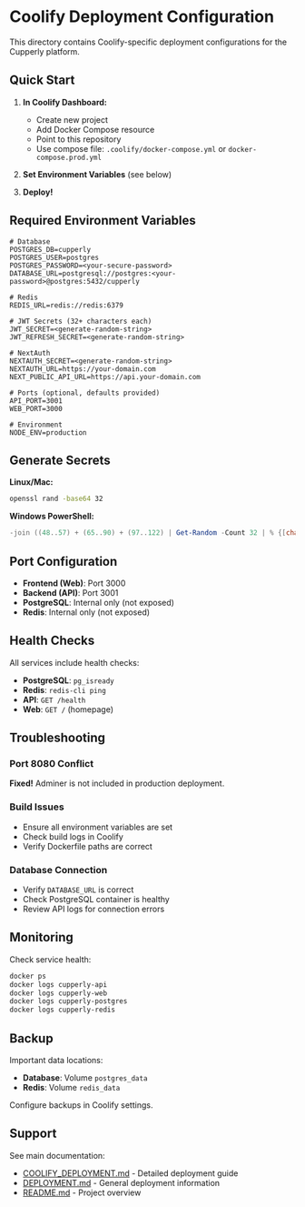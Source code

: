 # Coolify Deployment Configuration

This directory contains Coolify-specific deployment configurations for the Cupperly platform.

## Quick Start

1. **In Coolify Dashboard:**
   - Create new project
   - Add Docker Compose resource
   - Point to this repository
   - Use compose file: `.coolify/docker-compose.yml` or `docker-compose.prod.yml`

2. **Set Environment Variables** (see below)

3. **Deploy!**

## Required Environment Variables

```env
# Database
POSTGRES_DB=cupperly
POSTGRES_USER=postgres
POSTGRES_PASSWORD=<your-secure-password>
DATABASE_URL=postgresql://postgres:<your-password>@postgres:5432/cupperly

# Redis
REDIS_URL=redis://redis:6379

# JWT Secrets (32+ characters each)
JWT_SECRET=<generate-random-string>
JWT_REFRESH_SECRET=<generate-random-string>

# NextAuth
NEXTAUTH_SECRET=<generate-random-string>
NEXTAUTH_URL=https://your-domain.com
NEXT_PUBLIC_API_URL=https://api.your-domain.com

# Ports (optional, defaults provided)
API_PORT=3001
WEB_PORT=3000

# Environment
NODE_ENV=production
```

## Generate Secrets

**Linux/Mac:**
```bash
openssl rand -base64 32
```

**Windows PowerShell:**
```powershell
-join ((48..57) + (65..90) + (97..122) | Get-Random -Count 32 | % {[char]$_})
```

## Port Configuration

- **Frontend (Web)**: Port 3000
- **Backend (API)**: Port 3001
- **PostgreSQL**: Internal only (not exposed)
- **Redis**: Internal only (not exposed)

## Health Checks

All services include health checks:
- **PostgreSQL**: `pg_isready`
- **Redis**: `redis-cli ping`
- **API**: `GET /health`
- **Web**: `GET /` (homepage)

## Troubleshooting

### Port 8080 Conflict
**Fixed!** Adminer is not included in production deployment.

### Build Issues
- Ensure all environment variables are set
- Check build logs in Coolify
- Verify Dockerfile paths are correct

### Database Connection
- Verify `DATABASE_URL` is correct
- Check PostgreSQL container is healthy
- Review API logs for connection errors

## Monitoring

Check service health:
```bash
docker ps
docker logs cupperly-api
docker logs cupperly-web
docker logs cupperly-postgres
docker logs cupperly-redis
```

## Backup

Important data locations:
- **Database**: Volume `postgres_data`
- **Redis**: Volume `redis_data`

Configure backups in Coolify settings.

## Support

See main documentation:
- [COOLIFY_DEPLOYMENT.md](../COOLIFY_DEPLOYMENT.md) - Detailed deployment guide
- [DEPLOYMENT.md](../DEPLOYMENT.md) - General deployment information
- [README.md](../README.md) - Project overview

